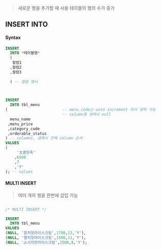>새로운 행을 추가할 때 사용
>테이블의 행의 수가 증가


## INSERT INTO
#### Syntax
```SQL
INSERT 
  INTO *테이블명*
  (
   컬럼1
  ,컬럼2
  ,컬럼3
  
  ) -- 컬럼 명시
  
```

```SQL

INSERT 
  INTO tbl_menu
(				 		 -- menu_code는 auto increment 라서 생략 가능
						 -- column명 생략시 null
  menu_name 
 ,menu_price
 ,category_code
 ,orderable_status
) -- columns, 생략시 전체 column 순서
VALUES
(
	 '초콜릿죽'
	,6500
	,7
	,'Y'
); -- values
```


#### MULTI INSERT
> 여러 개의 행을 한번에 삽입 가능
```SQL

/* MULTI INSERT */

INSERT 
  INTO tbl_menu
VALUES 
(NULL, '참치맛아이스크림',1700,12,'Y'),
(NULL, '멸치맛아이스크림',1500,11,'Y'),
(NULL, '소시지맛아이스크림',2500,8,'Y');



```